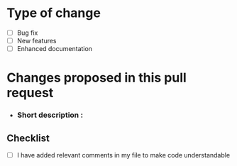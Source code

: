 # Type of change 

- [ ] Bug fix
- [ ] New features 
- [ ] Enhanced documentation

# Changes proposed in this pull request

* ### Short description : 

## Checklist

- [ ] I have added relevant comments in my file to make code understandable

